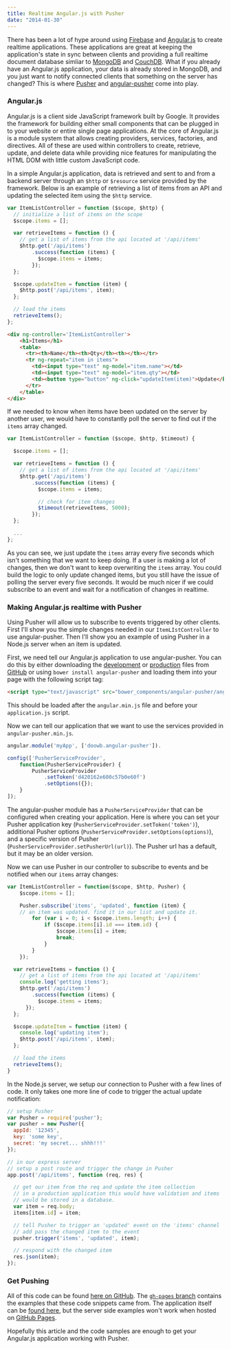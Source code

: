 ```yaml
---
title: Realtime Angular.js with Pusher
date: "2014-01-30"
---
```


There has been a lot of hype around using [Firebase](https://www.firebase.com/) and [Angular.js](http://angularjs.org/) to create realtime applications. These applications are great at keeping the application's state in sync between clients and providing a full realtime document database simliar to [MongoDB](http://www.mongodb.org/) and [CouchDB](http://couchdb.apache.org/). What if you already have an Angular.js application, your data is already stored in MongoDB, and you just want to notify connected clients that something on the server has changed? This is where [Pusher](http://pusher.com/) and [angular-pusher](https://github.com/doowb/angular-pusher) come into play.

### Angular.js

Angular.js is a client side JavaScript framework built by Google. It provides the framework for building either small components that can be plugged in to your website or entire single page applications. At the core of Angular.js is a module system that allows creating providers, services, factories, and directives. All of these are used within controllers to create, retrieve, update, and delete data while providing nice features for manipulating the HTML DOM with little custom JavaScript code.

In a simple Angular.js application, data is retrieved and sent to and from a backend server through an `$http` or `$resource` service provided by the framework. Below is an example of retrieving a list of items from an API and updating the selected item using the `$http` service.

```js
var ItemListController = function ($scope, $http) {
  // initialize a list of items on the scope
  $scope.items = [];

  var retrieveItems = function () {
    // get a list of items from the api located at '/api/items'
    $http.get('/api/items')
    	.success(function (items) {
	      $scope.items = items;
	    });
  };

  $scope.updateItem = function (item) {
    $http.post('/api/items', item);
  };

  // load the items
  retrieveItems();
};
```

```html
<div ng-controller='ItemListController'>
	<h1>Items</h1>
	<table>
	  <tr><th>Name</th><th>Qty</th><th></th></tr>
	  <tr ng-repeat="item in items">
	    <td><input type="text" ng-model="item.name"></td>
	    <td><input type="text" ng-model="item.qty"></td>
	    <td><button type="button" ng-click="updateItem(item)">Update</button></td>
	  </tr>
	</table>
</div>
```

If we needed to know when items have been updated on the server by another user, we would have to constantly poll the server to find out if the `items` array changed.

```javascript
var ItemListController = function ($scope, $http, $timeout) {

  $scope.items = [];

  var retrieveItems = function () {
    // get a list of items from the api located at '/api/items'
    $http.get('/api/items')
    	.success(function (items) {
	      $scope.items = items;

	      // check for item changes
	      $timeout(retrieveItems, 5000);
	    });
  };

  ...
};
```

As you can see, we just update the `items` array every five seconds which isn't something that we want to keep doing. If a user is making a lot of changes, then we don't want to keep overwriting the `items` array. You could build the logic to only update changed items, but you still have the issue of polling the server every five seconds. It would be much nicer if we could subscribe to an event and wait for a notification of changes in realtime.

### Making Angular.js realtime with Pusher

Using Pusher will allow us to subscribe to events triggered by other clients. First I'll show you the simple changes needed in our `ItemLIstController` to use angular-pusher. Then I'll show you an example of using Pusher in a Node.js server when an item is updated.

First, we need tell our Angular.js application to use angular-pusher. You can do this by either downloading the [development](https://github.com/doowb/angular-pusher/blob/master/angular-pusher.js) or [production](https://github.com/doowb/angular-pusher/blob/master/angular-pusher.min.js) files from [GitHub](https://github.com/doowb/angular-pusher/blob/master) or using `bower install angular-pusher` and loading them into your page with the following script tag:

```html
<script type="text/javascript" src="bower_components/angular-pusher/angular-pusher.min.js"></script>
```

This should be loaded after the `angular.min.js` file and before your `application.js` script.

Now we can tell our application that we want to use the services provided in `angular-pusher.min.js`.

```javascript
angular.module('myApp', ['doowb.angular-pusher']).

config(['PusherServiceProvider',
	function(PusherServiceProvider) {
		PusherServiceProvider
			.setToken('d420162e600c57b0e60f')
			.setOptions({});
	}
]);
```

The angular-pusher module has a `PusherServiceProvider` that can be configured when creating your application. Here is where you can set your Pusher application key (`PusherServiceProvider.setToken('token')`), additional Pusher options (`PusherServiceProvider.setOptions(options)`), and a specific version of Pusher (`PusherServiceProvider.setPusherUrl(url)`). The Pusher url has a default, but it may be an older version.

Now we can use Pusher in our controller to subscribe to events and be notified when our `items` array changes:

```javascript
var ItemListController = function($scope, $http, Pusher) {
	$scope.items = [];

	Pusher.subscribe('items', 'updated', function (item) {
    // an item was updated. find it in our list and update it.
		for (var i = 0; i < $scope.items.length; i++) {
			if ($scope.items[i].id === item.id) {
				$scope.items[i] = item;
				break;
			}
		}
	});

  var retrieveItems = function () {
    // get a list of items from the api located at '/api/items'
    console.log('getting items');
    $http.get('/api/items')
    	.success(function (items) {
	      $scope.items = items;
      });
  };

  $scope.updateItem = function (item) {
  	console.log('updating item');
    $http.post('/api/items', item);
  };

  // load the items
  retrieveItems();
}
```

In the Node.js server, we setup our connection to Pusher with a few lines of code. It only takes one more line of code to trigger the actual update notification:

```javascript
// setup Pusher
var Pusher = require('pusher');
var pusher = new Pusher({
  appId: '12345',
  key: 'some key',
  secret: 'my secret... shhh!!!'
});

// in our express server
// setup a post route and trigger the change in Pusher
app.post('/api/items', function (req, res) {

  // get our item from the req and update the item collection
  // in a production application this would have validation and items
  // would be stored in a database.
  var item = req.body;
  items[item.id] = item;

  // tell Pusher to trigger an 'updated' event on the 'items' channel
  // add pass the changed item to the event
  pusher.trigger('items', 'updated', item);

  // respond with the changed item
  res.json(item);
});

```

### Get Pushing

All of this code can be found [here on GitHub](https://github.com/doowb/angular-pusher). The [`gh-pages` branch](https://github.com/doowb/angular-pusher/tree/gh-pages) contains the examples that these code snippets came from. The application itself can be [found here](http://doowb.github.io/angular-pusher), but the server side examples won't work when hosted on [GitHub Pages](http://pages.github.com/).

Hopefully this article and the code samples are enough to get your Angular.js application working with Pusher.
